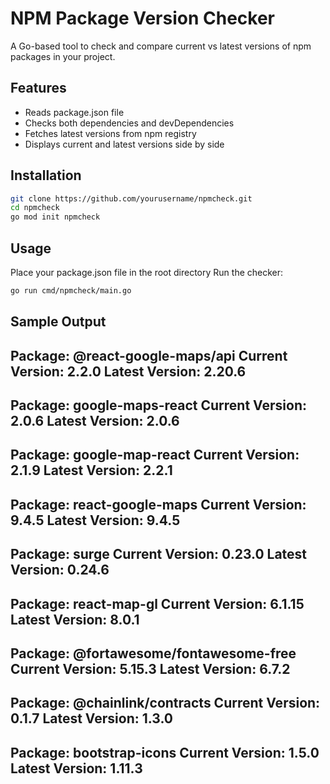# NPM Package Version Checker

A Go-based tool to check and compare current vs latest versions of npm packages in your project.

## Features

- Reads package.json file
- Checks both dependencies and devDependencies
- Fetches latest versions from npm registry
- Displays current and latest versions side by side

## Installation

```bash
git clone https://github.com/yourusername/npmcheck.git
cd npmcheck
go mod init npmcheck
```

## Usage

Place your package.json file in the root directory
Run the checker:

```bash
go run cmd/npmcheck/main.go
```

## Sample Output

Package: @react-google-maps/api
Current Version: 2.2.0
Latest Version: 2.20.6
-------------------

Package: google-maps-react
Current Version: 2.0.6
Latest Version: 2.0.6
-------------------

Package: google-map-react
Current Version: 2.1.9
Latest Version: 2.2.1
-------------------

Package: react-google-maps
Current Version: 9.4.5
Latest Version: 9.4.5
-------------------

Package: surge
Current Version: 0.23.0
Latest Version: 0.24.6
-------------------

Package: react-map-gl
Current Version: 6.1.15
Latest Version: 8.0.1
-------------------

Package: @fortawesome/fontawesome-free
Current Version: 5.15.3
Latest Version: 6.7.2
-------------------

Package: @chainlink/contracts
Current Version: 0.1.7
Latest Version: 1.3.0
-------------------

Package: bootstrap-icons
Current Version: 1.5.0
Latest Version: 1.11.3
-------------------
